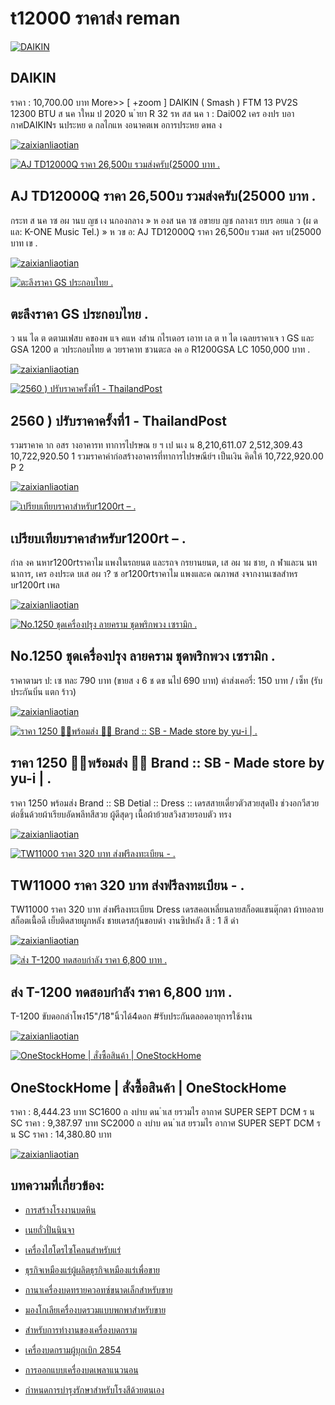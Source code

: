 # t12000 ราคาส่ง reman
<a href="https://mnn.zoosnet.net/LR/Chatpre.aspx?id=MNN94995150&p=https://topgrinding.com/" target="_blank">![DAIKIN](https://github.com/technlg/images/blob/main/23.jpg)</a>
## DAIKIN
ราคา : 10,700.00 บาท More>> [ +zoom ] DAIKIN ( Smash ) FTM 13 PV2S 12300 BTU ส นค าใหม ป 2020 น ำยา R 32 รห สส นค า : Dai002 เคร องปร บอากาศDAIKINร นประหย ด กลไกแห งอนาคตเพ อการประหย ดพล ง 
<a href="https://mnn.zoosnet.net/LR/Chatpre.aspx?id=MNN94995150&p=https://topgrinding.com/" target="_blank"><img src="https://github.com/technlg/images/raw/main/chat11.jpg" alt="zaixianliaotian"/></a><a href="//whatsapp.shibangsoft.com/WhatsApp.php" ><img src="https://github.com/technlg/images/raw/main/chat11.png" alt=""></a>
<a href="https://mnn.zoosnet.net/LR/Chatpre.aspx?id=MNN94995150&p=https://topgrinding.com/" target="_blank">![AJ TD12000Q ราคา 26,500บ รวมส่งครับ(25000 บาท .](https://github.com/technlg/images/blob/main/37.jpg)</a>
## AJ TD12000Q ราคา 26,500บ รวมส่งครับ(25000 บาท .
กระท ส นค าซ อผ านบ ญช เง นกองกลาง » ห องส นค าซ อขายบ ญช กลางเร ยบร อยแล ว (ผ ด แล: K-ONE Music Tel.) » ห วข อ: AJ TD12000Q ราคา 26,500บ รวมส งคร บ(25000 บาท เข .
<a href="https://mnn.zoosnet.net/LR/Chatpre.aspx?id=MNN94995150&p=https://topgrinding.com/" target="_blank"><img src="https://github.com/technlg/images/raw/main/chat11.jpg" alt="zaixianliaotian"/></a><a href="//whatsapp.shibangsoft.com/WhatsApp.php" ><img src="https://github.com/technlg/images/raw/main/chat11.png" alt=""></a>
<a href="https://mnn.zoosnet.net/LR/Chatpre.aspx?id=MNN94995150&p=https://topgrinding.com/" target="_blank">![ตะลึงราคา GS ประกอบไทย .](https://github.com/technlg/images/blob/main/38.jpg)</a>
## ตะลึงราคา GS ประกอบไทย .
ว นน ได ต ดตามเฟสบ คของพ แจ คแห งสำน กไรเดอร เอาท เล ต ท ได เฉลยราคาเจ า GS และ GSA 1200 ต วประกอบไทย ด วยราคาท ชวนตะล งค อ R1200GSA LC 1050,000 บาท .
<a href="https://mnn.zoosnet.net/LR/Chatpre.aspx?id=MNN94995150&p=https://topgrinding.com/" target="_blank"><img src="https://github.com/technlg/images/raw/main/chat11.jpg" alt="zaixianliaotian"/></a><a href="//whatsapp.shibangsoft.com/WhatsApp.php" ><img src="https://github.com/technlg/images/raw/main/chat11.png" alt=""></a>
<a href="https://mnn.zoosnet.net/LR/Chatpre.aspx?id=MNN94995150&p=https://topgrinding.com/" target="_blank">![2560 ) ปรับราคาครั้งที่1 - ThailandPost](https://github.com/technlg/images/blob/main/25.jpg)</a>
## 2560 ) ปรับราคาครั้งที่1 - ThailandPost
รวมราคาค าก อสร างอาคารท ทาการไปรษณ ย ฯ เป นเง น 8,210,611.07 2,512,309.43 10,722,920.50 1 รวมราคาค่าก่อสร้างอาคารที่ทาการไปรษณีย์ฯ เป็นเงิน คิดให้ 10,722,920.00 P 2
<a href="https://mnn.zoosnet.net/LR/Chatpre.aspx?id=MNN94995150&p=https://topgrinding.com/" target="_blank"><img src="https://github.com/technlg/images/raw/main/chat11.jpg" alt="zaixianliaotian"/></a><a href="//whatsapp.shibangsoft.com/WhatsApp.php" ><img src="https://github.com/technlg/images/raw/main/chat11.png" alt=""></a>
<a href="https://mnn.zoosnet.net/LR/Chatpre.aspx?id=MNN94995150&p=https://topgrinding.com/" target="_blank">![เปรียบเทียบราคาสำหรับr1200rt – .](https://github.com/technlg/images/blob/main/35.jpg)</a>
## เปรียบเทียบราคาสำหรับr1200rt – .
กำล งค นหาr1200rtราคาไม แพงในรถยนต และรถจ กรยานยนต, เส อผ าผ ชาย, ก ฬาและน นทนาการ, เคร องประด บเส อผ า? ซ อr1200rtราคาไม แพงและค ณภาพส งจากงานเซลสำหร บr1200rt เพล 
<a href="https://mnn.zoosnet.net/LR/Chatpre.aspx?id=MNN94995150&p=https://topgrinding.com/" target="_blank"><img src="https://github.com/technlg/images/raw/main/chat11.jpg" alt="zaixianliaotian"/></a><a href="//whatsapp.shibangsoft.com/WhatsApp.php" ><img src="https://github.com/technlg/images/raw/main/chat11.png" alt=""></a>
<a href="https://mnn.zoosnet.net/LR/Chatpre.aspx?id=MNN94995150&p=https://topgrinding.com/" target="_blank">![No.1250 ชุดเครื่องปรุง ลายคราม ชุดพริกพวง เซรามิก .](https://github.com/technlg/images/blob/main/5.jpg)</a>
## No.1250 ชุดเครื่องปรุง ลายคราม ชุดพริกพวง เซรามิก .
ราคาตามร ป: เซ ทละ 790 บาท (ขายส ง 6 ช ดข นไป 690 บาท) ค่าส่งเคอรี่: 150 บาท / เซ็ท (รับประกันบิ่น แตก ร้าว)
<a href="https://mnn.zoosnet.net/LR/Chatpre.aspx?id=MNN94995150&p=https://topgrinding.com/" target="_blank"><img src="https://github.com/technlg/images/raw/main/chat11.jpg" alt="zaixianliaotian"/></a><a href="//whatsapp.shibangsoft.com/WhatsApp.php" ><img src="https://github.com/technlg/images/raw/main/chat11.png" alt=""></a>
<a href="https://mnn.zoosnet.net/LR/Chatpre.aspx?id=MNN94995150&p=https://topgrinding.com/" target="_blank">![ราคา 1250 🌸🌸พร้อมส่ง 🌸🌸 Brand :: SB - Made store by yu-i | .](https://github.com/technlg/images/blob/main/13.jpg)</a>
## ราคา 1250 🌸🌸พร้อมส่ง 🌸🌸 Brand :: SB - Made store by yu-i | .
ราคา 1250 พร้อมส่ง Brand :: SB Detial :: Dress :: เดรสสายเดี่ยวตัวสวยสุดปัง ช่วงอกวีสวย ต่อชิ้นด้วยผ้าเรียบอัดพลีทสีสวย ผู้ดีสุดๆ เนื้อผ้าย้วยสวิงสวยรอบตัว ทรง 
<a href="https://mnn.zoosnet.net/LR/Chatpre.aspx?id=MNN94995150&p=https://topgrinding.com/" target="_blank"><img src="https://github.com/technlg/images/raw/main/chat11.jpg" alt="zaixianliaotian"/></a><a href="//whatsapp.shibangsoft.com/WhatsApp.php" ><img src="https://github.com/technlg/images/raw/main/chat11.png" alt=""></a>
<a href="https://mnn.zoosnet.net/LR/Chatpre.aspx?id=MNN94995150&p=https://topgrinding.com/" target="_blank">![TW11000 ราคา 320 บาท ส่งฟรีลงทะเบียน - .](https://github.com/technlg/images/blob/main/65.jpg)</a>
## TW11000 ราคา 320 บาท ส่งฟรีลงทะเบียน - .
TW11000 ราคา 320 บาท ส่งฟรีลงทะเบียน Dress เดรสคอเหลี่ยนลายสก็อตแขนตุ๊กตา ผ้าทอลายสก็อตเนื้อดี เย็บติดสายผูกหลัง ชายเดรสกุ้นขอบดำ งานซิปหลัง สี : 1 สี ดำ 
<a href="https://mnn.zoosnet.net/LR/Chatpre.aspx?id=MNN94995150&p=https://topgrinding.com/" target="_blank"><img src="https://github.com/technlg/images/raw/main/chat11.jpg" alt="zaixianliaotian"/></a><a href="//whatsapp.shibangsoft.com/WhatsApp.php" ><img src="https://github.com/technlg/images/raw/main/chat11.png" alt=""></a>
<a href="https://mnn.zoosnet.net/LR/Chatpre.aspx?id=MNN94995150&p=https://topgrinding.com/" target="_blank">![ส่ง T-1200 ทดสอบกำลัง ราคา 6,800 บาท .](https://github.com/technlg/images/blob/main/56.jpg)</a>
## ส่ง T-1200 ทดสอบกำลัง ราคา 6,800 บาท .
T-1200 ขับดอกลำโพง15"/18"นิ้วได้4ดอก #รับประกันตลอดอายุการใช้งาน 
<a href="https://mnn.zoosnet.net/LR/Chatpre.aspx?id=MNN94995150&p=https://topgrinding.com/" target="_blank"><img src="https://github.com/technlg/images/raw/main/chat11.jpg" alt="zaixianliaotian"/></a><a href="//whatsapp.shibangsoft.com/WhatsApp.php" ><img src="https://github.com/technlg/images/raw/main/chat11.png" alt=""></a>
<a href="https://mnn.zoosnet.net/LR/Chatpre.aspx?id=MNN94995150&p=https://topgrinding.com/" target="_blank">![OneStockHome | สั่งซื้อสินค้า | OneStockHome](https://github.com/technlg/images/blob/main/49.jpg)</a>
## OneStockHome | สั่งซื้อสินค้า | OneStockHome
ราคา : 8,444.23 บาท SC1600 ถ งบำบ ดน ำเส ยรวมไร อากาศ SUPER SEPT DCM ร น SC ราคา : 9,387.97 บาท SC2000 ถ งบำบ ดน ำเส ยรวมไร อากาศ SUPER SEPT DCM ร น SC ราคา : 14,380.80 บาท
<a href="https://mnn.zoosnet.net/LR/Chatpre.aspx?id=MNN94995150&p=https://topgrinding.com/" target="_blank"><img src="https://github.com/technlg/images/raw/main/chat11.jpg" alt="zaixianliaotian"/></a><a href="//whatsapp.shibangsoft.com/WhatsApp.php" ><img src="https://github.com/technlg/images/raw/main/chat11.png" alt=""></a>
## บทความที่เกี่ยวข้อง:
* [การสร้างโรงงานบดหิน](%E0%B8%81%E0%B8%B2%E0%B8%A3%E0%B8%AA%E0%B8%A3%E0%B9%89%E0%B8%B2%E0%B8%87%E0%B9%82%E0%B8%A3%E0%B8%87%E0%B8%87%E0%B8%B2%E0%B8%99%E0%B8%9A%E0%B8%94%E0%B8%AB%E0%B8%B4%E0%B8%99.md)
* [เนยถั่วปั่นนินจา](%E0%B9%80%E0%B8%99%E0%B8%A2%E0%B8%96%E0%B8%B1%E0%B9%88%E0%B8%A7%E0%B8%9B%E0%B8%B1%E0%B9%88%E0%B8%99%E0%B8%99%E0%B8%B4%E0%B8%99%E0%B8%88%E0%B8%B2.md)
* [เครื่องไฮโดรไซโคลนสำหรับแร่](%E0%B9%80%E0%B8%84%E0%B8%A3%E0%B8%B7%E0%B9%88%E0%B8%AD%E0%B8%87%E0%B9%84%E0%B8%AE%E0%B9%82%E0%B8%94%E0%B8%A3%E0%B9%84%E0%B8%8B%E0%B9%82%E0%B8%84%E0%B8%A5%E0%B8%99%E0%B8%AA%E0%B8%B3%E0%B8%AB%E0%B8%A3%E0%B8%B1%E0%B8%9A%E0%B9%81%E0%B8%A3%E0%B9%88.md)
* [ธุรกิจเหมืองแร่ผู้ผลิตธุรกิจเหมืองแร่เพื่อขาย](%E0%B8%98%E0%B8%B8%E0%B8%A3%E0%B8%81%E0%B8%B4%E0%B8%88%E0%B9%80%E0%B8%AB%E0%B8%A1%E0%B8%B7%E0%B8%AD%E0%B8%87%E0%B9%81%E0%B8%A3%E0%B9%88%E0%B8%9C%E0%B8%B9%E0%B9%89%E0%B8%9C%E0%B8%A5%E0%B8%B4%E0%B8%95%E0%B8%98%E0%B8%B8%E0%B8%A3%E0%B8%81%E0%B8%B4%E0%B8%88%E0%B9%80%E0%B8%AB%E0%B8%A1%E0%B8%B7%E0%B8%AD%E0%B8%87%E0%B9%81%E0%B8%A3%E0%B9%88%E0%B9%80%E0%B8%9E%E0%B8%B7%E0%B9%88%E0%B8%AD%E0%B8%82%E0%B8%B2%E0%B8%A2.md)
* [กานาเครื่องบดทรายควอทซ์ขนาดเล็กสำหรับขาย](%E0%B8%81%E0%B8%B2%E0%B8%99%E0%B8%B2%E0%B9%80%E0%B8%84%E0%B8%A3%E0%B8%B7%E0%B9%88%E0%B8%AD%E0%B8%87%E0%B8%9A%E0%B8%94%E0%B8%97%E0%B8%A3%E0%B8%B2%E0%B8%A2%E0%B8%84%E0%B8%A7%E0%B8%AD%E0%B8%97%E0%B8%8B%E0%B9%8C%E0%B8%82%E0%B8%99%E0%B8%B2%E0%B8%94%E0%B9%80%E0%B8%A5%E0%B9%87%E0%B8%81%E0%B8%AA%E0%B8%B3%E0%B8%AB%E0%B8%A3%E0%B8%B1%E0%B8%9A%E0%B8%82%E0%B8%B2%E0%B8%A2.md)
* [มองโกเลียเครื่องบดรวมแบบพกพาสำหรับขาย](%E0%B8%A1%E0%B8%AD%E0%B8%87%E0%B9%82%E0%B8%81%E0%B9%80%E0%B8%A5%E0%B8%B5%E0%B8%A2%E0%B9%80%E0%B8%84%E0%B8%A3%E0%B8%B7%E0%B9%88%E0%B8%AD%E0%B8%87%E0%B8%9A%E0%B8%94%E0%B8%A3%E0%B8%A7%E0%B8%A1%E0%B9%81%E0%B8%9A%E0%B8%9A%E0%B8%9E%E0%B8%81%E0%B8%9E%E0%B8%B2%E0%B8%AA%E0%B8%B3%E0%B8%AB%E0%B8%A3%E0%B8%B1%E0%B8%9A%E0%B8%82%E0%B8%B2%E0%B8%A2.md)
* [สำหรับการทำงานของเครื่องบดกราม](%E0%B8%AA%E0%B8%B3%E0%B8%AB%E0%B8%A3%E0%B8%B1%E0%B8%9A%E0%B8%81%E0%B8%B2%E0%B8%A3%E0%B8%97%E0%B8%B3%E0%B8%87%E0%B8%B2%E0%B8%99%E0%B8%82%E0%B8%AD%E0%B8%87%E0%B9%80%E0%B8%84%E0%B8%A3%E0%B8%B7%E0%B9%88%E0%B8%AD%E0%B8%87%E0%B8%9A%E0%B8%94%E0%B8%81%E0%B8%A3%E0%B8%B2%E0%B8%A1.md)
* [เครื่องบดกรามผู้บุกเบิก 2854](%E0%B9%80%E0%B8%84%E0%B8%A3%E0%B8%B7%E0%B9%88%E0%B8%AD%E0%B8%87%E0%B8%9A%E0%B8%94%E0%B8%81%E0%B8%A3%E0%B8%B2%E0%B8%A1%E0%B8%9C%E0%B8%B9%E0%B9%89%E0%B8%9A%E0%B8%B8%E0%B8%81%E0%B9%80%E0%B8%9A%E0%B8%B4%E0%B8%81%202854.md)
* [การออกแบบเครื่องบดเพลาแนวนอน](%E0%B8%81%E0%B8%B2%E0%B8%A3%E0%B8%AD%E0%B8%AD%E0%B8%81%E0%B9%81%E0%B8%9A%E0%B8%9A%E0%B9%80%E0%B8%84%E0%B8%A3%E0%B8%B7%E0%B9%88%E0%B8%AD%E0%B8%87%E0%B8%9A%E0%B8%94%E0%B9%80%E0%B8%9E%E0%B8%A5%E0%B8%B2%E0%B9%81%E0%B8%99%E0%B8%A7%E0%B8%99%E0%B8%AD%E0%B8%99.md)
* [กำหนดการบำรุงรักษาสำหรับโรงสีด้วยตนเอง](%E0%B8%81%E0%B8%B3%E0%B8%AB%E0%B8%99%E0%B8%94%E0%B8%81%E0%B8%B2%E0%B8%A3%E0%B8%9A%E0%B8%B3%E0%B8%A3%E0%B8%B8%E0%B8%87%E0%B8%A3%E0%B8%B1%E0%B8%81%E0%B8%A9%E0%B8%B2%E0%B8%AA%E0%B8%B3%E0%B8%AB%E0%B8%A3%E0%B8%B1%E0%B8%9A%E0%B9%82%E0%B8%A3%E0%B8%87%E0%B8%AA%E0%B8%B5%E0%B8%94%E0%B9%89%E0%B8%A7%E0%B8%A2%E0%B8%95%E0%B8%99%E0%B9%80%E0%B8%AD%E0%B8%87.md)
